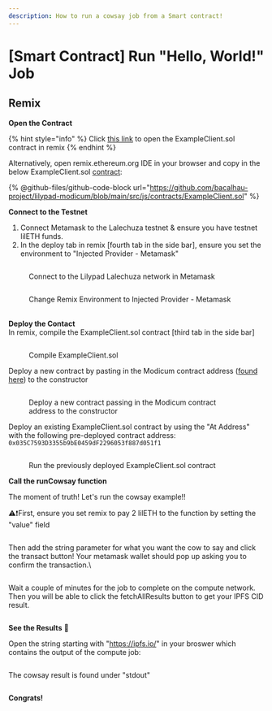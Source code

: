 ```yaml
---
description: How to run a cowsay job from a Smart contract!
---
```


# \[Smart Contract] Run "Hello, World!" Job

## Remix

**Open the Contract**

{% hint style="info" %}
Click [this link](https://remix.ethereum.org/bacalhau-project/lilypad-modicum/blob/main/src/js/contracts/ExampleClient.sol) to open the ExampleClient.sol contract in remix
{% endhint %}

Alternatively, open remix.ethereum.org IDE in your browser and copy in the below ExampleClient.sol [contract](https://github.com/bacalhau-project/lilypad-modicum/blob/main/src/js/contracts/ExampleClient.sol):

{% @github-files/github-code-block url="https://github.com/bacalhau-project/lilypad-modicum/blob/main/src/js/contracts/ExampleClient.sol" %}

**Connect to the Testnet**

1. Connect Metamask to the Lalechuza testnet & ensure you have testnet lilETH funds.
2. In the deploy tab in remix \[fourth tab in the side bar], ensure you set the environment to "Injected Provider - Metamask"

<figure><img src="../../../../../.gitbook/assets/image (1) (1) (1) (1) (1) (1) (1) (1) (1).png" alt=""><figcaption><p>Connect to the Lilypad Lalechuza network in Metamask</p></figcaption></figure>

<figure><img src="../../../../../.gitbook/assets/image (1) (1) (1) (1) (1) (1) (1) (1) (1) (1).png" alt=""><figcaption><p>Change Remix Environment to Injected Provider - Metamask</p></figcaption></figure>

\
**Deploy the Contact**\
In remix, compile the ExampleClient.sol contract \[third tab in the side bar]

<figure><img src="../../../../../.gitbook/assets/image (2) (1) (1) (1) (1) (1) (1).png" alt=""><figcaption><p>Compile ExampleClient.sol</p></figcaption></figure>

Deploy a new contract by pasting in the Modicum contract address ([found here](https://github.com/bacalhau-project/lilypad-modicum/blob/main/latest.txt)) to the constructor

<figure><img src="../../../../../.gitbook/assets/image (3) (1) (1) (1) (1) (1).png" alt=""><figcaption><p>Deploy a new contract passing in the Modicum contract address to the constructor</p></figcaption></figure>

Deploy an existing ExampleClient.sol contract by using the "At Address" with the following pre-deployed contract address: `0x035C7593D3355b9bE0459dF2296053f887d051f1`

<figure><img src="../../../../../.gitbook/assets/image (7) (1) (1) (1).png" alt=""><figcaption><p>Run the previously deployed ExampleClient.sol contract</p></figcaption></figure>

**Call the runCowsay function**

The moment of truth! Let's run the cowsay example!!

:warning::exclamation:First, ensure you set remix to pay 2 lilETH to the function by setting the "value" field

<figure><img src="../../../../../.gitbook/assets/image (11) (1) (1) (1).png" alt=""><figcaption></figcaption></figure>

Then add the string parameter for what you want the cow to say and click the transact button! Your metamask wallet should pop up asking you to confirm the transaction.\\

<figure><img src="../../../../../.gitbook/assets/image (12) (1) (1).png" alt=""><figcaption></figcaption></figure>

Wait a couple of minutes for the job to complete on the compute network. Then you will be able to click the fetchAllResults button to get your IPFS CID result.

<figure><img src="../../../../../.gitbook/assets/image (13) (1) (1).png" alt=""><figcaption></figcaption></figure>

**See the Results** :cow2:

Open the string starting with "https://ipfs.io/" in your broswer which contains the output of the compute job:

<figure><img src="../../../../../.gitbook/assets/image (14) (1) (1).png" alt=""><figcaption></figcaption></figure>

The cowsay result is found under "stdout"

<figure><img src="../../../../../.gitbook/assets/image (15) (1) (1).png" alt=""><figcaption></figcaption></figure>

**Congrats!**

<figure><img src="../../../../../.gitbook/assets/image (11) (1) (1).png" alt=""><figcaption></figcaption></figure>
